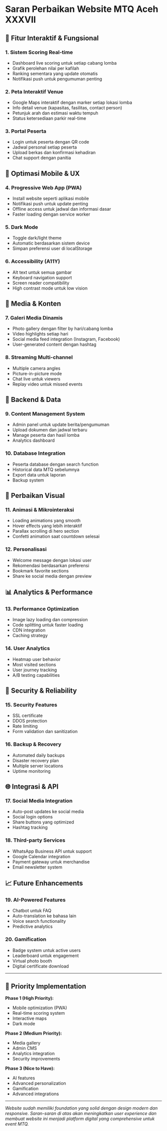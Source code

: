 # Saran Perbaikan Website MTQ Aceh XXXVII

## 🎯 **Fitur Interaktif & Fungsional**

### 1. **Sistem Scoring Real-time**

- Dashboard live scoring untuk setiap cabang lomba
- Grafik perolehan nilai per kafilah
- Ranking sementara yang update otomatis
- Notifikasi push untuk pengumuman penting

### 2. **Peta Interaktif Venue**

- Google Maps interaktif dengan marker setiap lokasi lomba
- Info detail venue (kapasitas, fasilitas, contact person)
- Petunjuk arah dan estimasi waktu tempuh
- Status ketersediaan parkir real-time

### 3. **Portal Peserta**

- Login untuk peserta dengan QR code
- Jadwal personal setiap peserta
- Upload berkas dan konfirmasi kehadiran
- Chat support dengan panitia

## 📱 **Optimasi Mobile & UX**

### 4. **Progressive Web App (PWA)**

- Install website seperti aplikasi mobile
- Notifikasi push untuk update penting
- Offline access untuk jadwal dan informasi dasar
- Faster loading dengan service worker

### 5. **Dark Mode**

- Toggle dark/light theme
- Automatic berdasarkan sistem device
- Simpan preferensi user di localStorage

### 6. **Accessibility (A11Y)**

- Alt text untuk semua gambar
- Keyboard navigation support
- Screen reader compatibility
- High contrast mode untuk low vision

## 🎥 **Media & Konten**

### 7. **Galeri Media Dinamis**

- Photo gallery dengan filter by hari/cabang lomba
- Video highlights setiap hari
- Social media feed integration (Instagram, Facebook)
- User-generated content dengan hashtag

### 8. **Streaming Multi-channel**

- Multiple camera angles
- Picture-in-picture mode
- Chat live untuk viewers
- Replay video untuk missed events

## 🔧 **Backend & Data**

### 9. **Content Management System**

- Admin panel untuk update berita/pengumuman
- Upload dokumen dan jadwal terbaru
- Manage peserta dan hasil lomba
- Analytics dashboard

### 10. **Database Integration**

- Peserta database dengan search function
- Historical data MTQ sebelumnya
- Export data untuk laporan
- Backup system

## 🎨 **Perbaikan Visual**

### 11. **Animasi & Mikrointeraksi**

- Loading animations yang smooth
- Hover effects yang lebih interaktif
- Parallax scrolling di hero section
- Confetti animation saat countdown selesai

### 12. **Personalisasi**

- Welcome message dengan lokasi user
- Rekomendasi berdasarkan preferensi
- Bookmark favorite sections
- Share ke social media dengan preview

## 📊 **Analytics & Performance**

### 13. **Performance Optimization**

- Image lazy loading dan compression
- Code splitting untuk faster loading
- CDN integration
- Caching strategy

### 14. **User Analytics**

- Heatmap user behavior
- Most visited sections
- User journey tracking
- A/B testing capabilities

## 🔐 **Security & Reliability**

### 15. **Security Features**

- SSL certificate
- DDOS protection
- Rate limiting
- Form validation dan sanitization

### 16. **Backup & Recovery**

- Automated daily backups
- Disaster recovery plan
- Multiple server locations
- Uptime monitoring

## 🌐 **Integrasi & API**

### 17. **Social Media Integration**

- Auto-post updates ke social media
- Social login options
- Share buttons yang optimized
- Hashtag tracking

### 18. **Third-party Services**

- WhatsApp Business API untuk support
- Google Calendar integration
- Payment gateway untuk merchandise
- Email newsletter system

## 📈 **Future Enhancements**

### 19. **AI-Powered Features**

- Chatbot untuk FAQ
- Auto-translation ke bahasa lain
- Voice search functionality
- Predictive analytics

### 20. **Gamification**

- Badge system untuk active users
- Leaderboard untuk engagement
- Virtual photo booth
- Digital certificate download

---

## 🚀 **Priority Implementation**

**Phase 1 (High Priority):**

- Mobile optimization (PWA)
- Real-time scoring system
- Interactive maps
- Dark mode

**Phase 2 (Medium Priority):**

- Media gallery
- Admin CMS
- Analytics integration
- Security improvements

**Phase 3 (Nice to Have):**

- AI features
- Advanced personalization
- Gamification
- Advanced integrations

---

_Website sudah memiliki foundation yang solid dengan design modern dan responsive. Saran-saran di atas akan meningkatkan user experience dan membuat website ini menjadi platform digital yang comprehensive untuk event MTQ._
